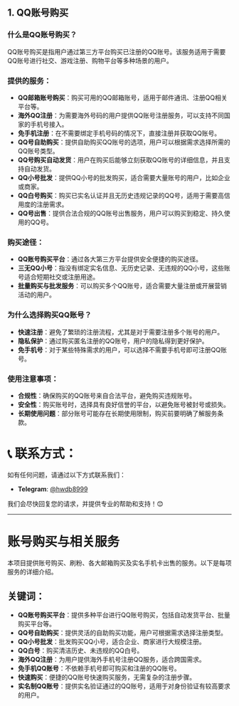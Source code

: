 ## 1. **QQ账号购买**

### 什么是QQ账号购买？

QQ账号购买是指用户通过第三方平台购买已注册的QQ账号。该服务适用于需要QQ账号进行社交、游戏注册、购物平台等多种场景的用户。

### 提供的服务：
- **QQ邮箱账号购买**：购买可用的QQ邮箱账号，适用于邮件通讯、注册QQ相关平台等。
- **海外QQ注册**：为需要海外号码的用户提供QQ账号注册服务，可以支持不同国家的手机号接入。
- **免手机注册**：在不需要绑定手机号码的情况下，直接注册并获取QQ账号。
- **QQ号自助购买**：提供自助购买QQ账号的选项，用户可以根据需求选择所需的QQ账号类型。
- **QQ号购买自动发货**：用户在购买后能够立刻获取QQ账号的详细信息，并且支持自动发货。
- **QQ小号批发**：提供QQ小号的批发购买，适合需要大量账号的用户，比如企业或商家。
- **QQ白号购买**：购买已实名认证并且无历史违规记录的QQ号，适用于需要高信用度的注册需求。
- **QQ号出售**：提供合法合规的QQ账号出售服务，用户可以购买到稳定、持久使用的QQ号。

### 购买途径：
- **QQ账号购买平台**：通过各大第三方平台提供安全便捷的购买途径。
- **三无QQ小号**：指没有绑定实名信息、无历史记录、无违规的QQ小号，这些账号适合短期社交或注册用途。
- **批量购买与批发服务**：可以购买多个QQ账号，适合需要大量注册或开展营销活动的用户。

### 为什么选择购买QQ账号？
- **快速注册**：避免了繁琐的注册流程，尤其是对于需要注册多个账号的用户。
- **隐私保护**：通过购买匿名注册的QQ账号，用户的隐私得到更好保护。
- **免手机号**：对于某些特殊需求的用户，可以选择不需要手机号即可注册QQ账号。

### 使用注意事项：
- **合规性**：确保购买的QQ账号来自合法平台，避免购买违规账号。
- **安全性**：购买账号时，选择具有良好信誉的平台，以避免账号被封号或损失。
- **长期使用问题**：部分账号可能存在长期使用限制，购买前要明确了解服务条款。

# 📞 **联系方式**：

如有任何问题，请通过以下方式联系我们：

- **Telegram**: [@hwdb8999](https://t.me/hwdb8999)
  
我们会尽快回复您的请求，并提供专业的帮助和支持！😊

---

# 账号购买与相关服务

本项目提供账号购买、刷粉、各大邮箱购买及实名手机卡出售的服务。以下是每项服务的详细介绍。

## 关键词：
- **QQ账号购买平台**：提供多种平台进行QQ账号购买，包括自动发货平台、批量购买平台等。
- **QQ号自助购买**：提供灵活的自助购买功能，用户可根据需求选择注册类型。
- **QQ小号批发**：批发购买QQ小号，适合企业、商家进行大规模注册。
- **QQ白号**：购买清洁历史、未违规的QQ白号。
- **海外QQ注册**：为用户提供海外手机号注册QQ服务，适合跨国需求。
- **免手机QQ账号**：不依赖手机号即可购买和注册的QQ账号。
- **快速购买**：便捷的QQ账号快速购买服务，无需复杂的注册步骤。
- **实名制QQ账号**：提供实名验证通过的QQ账号，适用于对身份验证有较高要求的用户。
